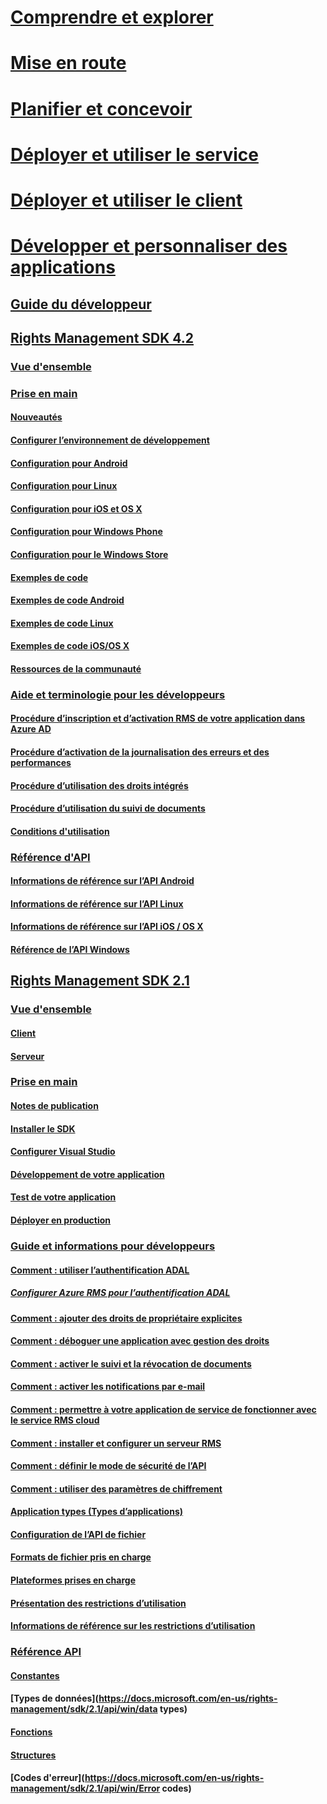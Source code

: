 # [Comprendre et explorer](/rights-management/understand-explore/azure-rights-management)
# [Mise en route](/rights-management/get-started/requirements-azure-rms)
# [Planifier et concevoir](/rights-management/plan-design/deployment-roadmap)
# [Déployer et utiliser le service](/rights-management/deploy-use/activate-service)
# [Déployer et utiliser le client](/rights-management/rms-client/use-client)
# [Développer et personnaliser des applications](developers-guide.md)
## [Guide du développeur](developers-guide.md)
## [Rights Management SDK 4.2](active-directory-rights-management-services-multi-platform-thin-client-sdk-portal.md)
### [Vue d'ensemble](overview.md)
### [Prise en main](get-started.md)
#### [Nouveautés](release-notes.md)
#### [Configurer l’environnement de développement](setup-Developer-environment.md)
#### [Configuration pour Android](android-sdk.md)
#### [Configuration pour Linux](linux-setup.md)
#### [Configuration pour iOS et OS X](ios-sdk.md)
#### [Configuration pour Windows Phone](windows-phone-apps.md)
#### [Configuration pour le Windows Store](winrt-sdk.md)
#### [Exemples de code](code-examples.md)
#### [Exemples de code Android](android-code.md)
#### [Exemples de code Linux](linux-c-code-examples.md)
#### [Exemples de code iOS/OS X](ios-os-x-code-examples.md)
#### [Ressources de la communauté](community-resources.md)
### [Aide et terminologie pour les développeurs](core-concepts.md)
#### [Procédure d’inscription et d’activation RMS de votre application dans Azure AD](authentication-integration.md)
#### [Procédure d’activation de la journalisation des erreurs et des performances](enabling-logging.md)
#### [Procédure d’utilisation des droits intégrés](built-in-rights-usage-restriction-reference.md)
#### [Procédure d’utilisation du suivi de documents](how-to-use-document-tracking.md)
#### [Conditions d'utilisation](terms.md)
### [Référence d'API](api-reference-4-2.md)
#### [Informations de référence sur l’API Android](android-namespaces.md)
#### [Informations de référence sur l’API Linux](linux-c-api-reference.md)
#### [Informations de référence sur l’API iOS / OS X](/rights-management/sdk/4.2/api/iOS/iOS)
#### [Référence de l’API Windows](/rights-management/sdk/4.2/api/winrt/Microsoft.RightsManagement)
## [Rights Management SDK 2.1](microsoft-information-protection-and-control-client-portal.md)
### [Vue d'ensemble](ad-rms-overview.md)
#### [Client](ad-rms-client.md)
#### [Serveur](ad-rms-server.md)
### [Prise en main](getting-started-with-ad-rms-2-0.md)
#### [Notes de publication](release-notes-rtm.md)
#### [Installer le SDK](install-the-rms-sdk.md)
#### [Configurer Visual Studio](how-to-configure-a-visual-studio-project-to-use-the-ad-rms-sdk-2-0.md)
#### [Développement de votre application](developing-your-application.md)
#### [Test de votre application](how-to-set-up-your-test-environment.md)
#### [Déployer en production](deploying-your-application.md)
### [Guide et informations pour développeurs](Developer-notes.md)
#### [Comment : utiliser l’authentification ADAL](how-to-use-adal-authentication.md)
##### [Configurer Azure RMS pour l’authentification ADAL](adal-auth.md)
#### [Comment : ajouter des droits de propriétaire explicites](add-explicit-owner-rights.md)
#### [Comment : déboguer une application avec gestion des droits](debugging-applications-that-use-ad-rms.md)
#### [Comment : activer le suivi et la révocation de documents](tracking-content.md)
#### [Comment : activer les notifications par e-mail](how-to-enable-email-notification.md)
#### [Comment : permettre à votre application de service de fonctionner avec le service RMS cloud](how-to-use-file-api-with-aadrm-cloud.md)
#### [Comment : installer et configurer un serveur RMS](how-to-install-and-configure-an-rms-server.md)
#### [Comment : définir le mode de sécurité de l’API](setting-the-api-security-mode-api-mode.md)
#### [Comment : utiliser des paramètres de chiffrement](working-with-encryption.md)
#### [Application types (Types d’applications)](application-types.md)
#### [Configuration de l’API de fichier](file-api-configuration.md)
#### [Formats de fichier pris en charge](supported-file-formats.md)
#### [Plateformes prises en charge](supported-platforms.md)
#### [Présentation des restrictions d’utilisation](understanding-usage-restrictions.md)
#### [Informations de référence sur les restrictions d’utilisation](usage-restriction-reference.md)
### [Référence API](api-reference-2-1.md)
#### [Constantes](https://docs.microsoft.com/en-us/rights-management/sdk/2.1/api/win/constants)
#### [Types de données](https://docs.microsoft.com/en-us/rights-management/sdk/2.1/api/win/data types)
#### [Fonctions](https://docs.microsoft.com/en-us/rights-management/sdk/2.1/api/win/functions)
#### [Structures](https://docs.microsoft.com/en-us/rights-management/sdk/2.1/api/win/structures)
#### [Codes d'erreur](https://docs.microsoft.com/en-us/rights-management/sdk/2.1/api/win/Error codes)


<!--HONumber=Jun16_HO4-->


